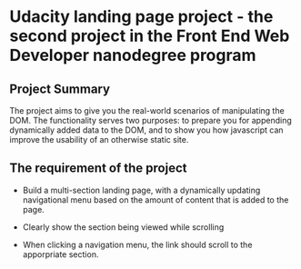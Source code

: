 # Udacity landing page project - the second project in the Front End Web Developer nanodegree program

## Project Summary

The project aims to give you the real-world scenarios of manipulating the DOM. The functionality serves two purposes: to prepare you for appending dynamically added data to the DOM, and to show you how javascript can improve the usability of an otherwise static site.

## The requirement of the project

- Build a multi-section landing page, with a dynamically updating navigational menu based on the amount of content that is added to the page.

- Clearly show the section being viewed while scrolling

- When clicking a navigation menu, the link should scroll to the apporpriate section.
